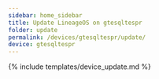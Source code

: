 ```yaml
---
sidebar: home_sidebar
title: Update LineageOS on gtesqltespr
folder: update
permalink: /devices/gtesqltespr/update/
device: gtesqltespr
---
```

{% include templates/device_update.md %}
